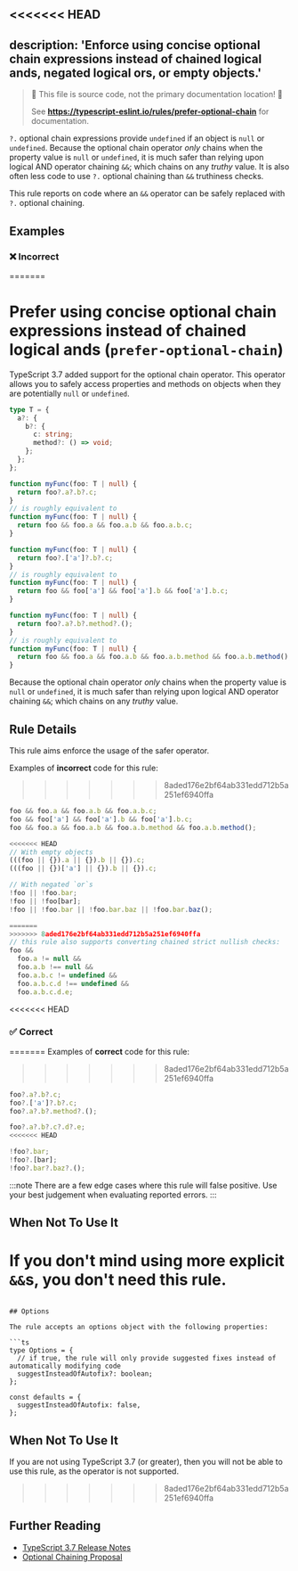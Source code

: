 <<<<<<< HEAD
---
description: 'Enforce using concise optional chain expressions instead of chained logical ands, negated logical ors, or empty objects.'
---

> 🛑 This file is source code, not the primary documentation location! 🛑
>
> See **https://typescript-eslint.io/rules/prefer-optional-chain** for documentation.

`?.` optional chain expressions provide `undefined` if an object is `null` or `undefined`.
Because the optional chain operator _only_ chains when the property value is `null` or `undefined`, it is much safer than relying upon logical AND operator chaining `&&`; which chains on any _truthy_ value.
It is also often less code to use `?.` optional chaining than `&&` truthiness checks.

This rule reports on code where an `&&` operator can be safely replaced with `?.` optional chaining.

## Examples

<!--tabs-->

### ❌ Incorrect
=======
# Prefer using concise optional chain expressions instead of chained logical ands (`prefer-optional-chain`)

TypeScript 3.7 added support for the optional chain operator.
This operator allows you to safely access properties and methods on objects when they are potentially `null` or `undefined`.

```ts
type T = {
  a?: {
    b?: {
      c: string;
      method?: () => void;
    };
  };
};

function myFunc(foo: T | null) {
  return foo?.a?.b?.c;
}
// is roughly equivalent to
function myFunc(foo: T | null) {
  return foo && foo.a && foo.a.b && foo.a.b.c;
}

function myFunc(foo: T | null) {
  return foo?.['a']?.b?.c;
}
// is roughly equivalent to
function myFunc(foo: T | null) {
  return foo && foo['a'] && foo['a'].b && foo['a'].b.c;
}

function myFunc(foo: T | null) {
  return foo?.a?.b?.method?.();
}
// is roughly equivalent to
function myFunc(foo: T | null) {
  return foo && foo.a && foo.a.b && foo.a.b.method && foo.a.b.method();
}
```

Because the optional chain operator _only_ chains when the property value is `null` or `undefined`, it is much safer than relying upon logical AND operator chaining `&&`; which chains on any _truthy_ value.

## Rule Details

This rule aims enforce the usage of the safer operator.

Examples of **incorrect** code for this rule:
>>>>>>> 8aded176e2bf64ab331edd712b5a251ef6940ffa

```ts
foo && foo.a && foo.a.b && foo.a.b.c;
foo && foo['a'] && foo['a'].b && foo['a'].b.c;
foo && foo.a && foo.a.b && foo.a.b.method && foo.a.b.method();

<<<<<<< HEAD
// With empty objects
(((foo || {}).a || {}).b || {}).c;
(((foo || {})['a'] || {}).b || {}).c;

// With negated `or`s
!foo || !foo.bar;
!foo || !foo[bar];
!foo || !foo.bar || !foo.bar.baz || !foo.bar.baz();

=======
>>>>>>> 8aded176e2bf64ab331edd712b5a251ef6940ffa
// this rule also supports converting chained strict nullish checks:
foo &&
  foo.a != null &&
  foo.a.b !== null &&
  foo.a.b.c != undefined &&
  foo.a.b.c.d !== undefined &&
  foo.a.b.c.d.e;
```

<<<<<<< HEAD
### ✅ Correct
=======
Examples of **correct** code for this rule:
>>>>>>> 8aded176e2bf64ab331edd712b5a251ef6940ffa

```ts
foo?.a?.b?.c;
foo?.['a']?.b?.c;
foo?.a?.b?.method?.();

foo?.a?.b?.c?.d?.e;
<<<<<<< HEAD

!foo?.bar;
!foo?.[bar];
!foo?.bar?.baz?.();
```

<!--/tabs-->

:::note
There are a few edge cases where this rule will false positive. Use your best judgement when evaluating reported errors.
:::

## When Not To Use It

If you don't mind using more explicit `&&`s, you don't need this rule.
=======
```

## Options

The rule accepts an options object with the following properties:

```ts
type Options = {
  // if true, the rule will only provide suggested fixes instead of automatically modifying code
  suggestInsteadOfAutofix?: boolean;
};

const defaults = {
  suggestInsteadOfAutofix: false,
};
```

## When Not To Use It

If you are not using TypeScript 3.7 (or greater), then you will not be able to use this rule, as the operator is not supported.
>>>>>>> 8aded176e2bf64ab331edd712b5a251ef6940ffa

## Further Reading

- [TypeScript 3.7 Release Notes](https://www.typescriptlang.org/docs/handbook/release-notes/typescript-3-7.html)
- [Optional Chaining Proposal](https://github.com/tc39/proposal-optional-chaining/)
